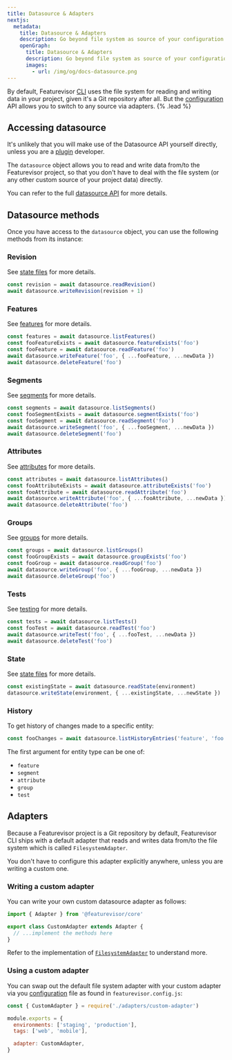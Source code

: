 ```yaml
---
title: Datasource & Adapters
nextjs:
  metadata:
    title: Datasource & Adapters
    description: Go beyond file system as source of your configuration with Featurevisor
    openGraph:
      title: Datasource & Adapters
      description: Go beyond file system as source of your configuration with Featurevisor
      images:
        - url: /img/og/docs-datasource.png
---
```


By default, Featurevisor [CLI](/docs/cli) uses the file system for reading and writing data in your project, given it's a Git repository after all. But the [configuration](/docs/configuration) API allows you to switch to any source via adapters. {% .lead %}

## Accessing datasource

It's unlikely that you will make use of the Datasource API yourself directly, unless you are a [plugin](/docs/plugins) developer.

The `datasource` object allows you to read and write data from/to the Featurevisor project, so that you don't have to deal with the file system (or any other custom source of your project data) directly.

You can refer to the full [datasource API](https://github.com/featurevisor/featurevisor/blob/main/packages/core/src/datasource/datasource.ts) for more details.

## Datasource methods

Once you have access to the `datasource` object, you can use the following methods from its instance:

### Revision

See [state files](/docs/state-files) for more details.

```js
const revision = await datasource.readRevision()
await datasource.writeRevision(revision + 1)
```

### Features

See [features](/docs/features) for more details.

```js
const features = await datasource.listFeatures()
const fooFeatureExists = await datasource.featureExists('foo')
const fooFeature = await datasource.readFeature('foo')
await datasource.writeFeature('foo', { ...fooFeature, ...newData })
await datasource.deleteFeature('foo')
```

### Segments

See [segments](/docs/segments) for more details.

```js
const segments = await datasource.listSegments()
const fooSegmentExists = await datasource.segmentExists('foo')
const fooSegment = await datasource.readSegment('foo')
await datasource.writeSegment('foo', { ...fooSegment, ...newData })
await datasource.deleteSegment('foo')
```

### Attributes

See [attributes](/docs/attributes) for more details.

```js
const attributes = await datasource.listAttributes()
const fooAttributeExists = await datasource.attributeExists('foo')
const fooAttribute = await datasource.readAttribute('foo')
await datasource.writeAttribute('foo', { ...fooAttribute, ...newData })
await datasource.deleteAttribute('foo')
```

### Groups

See [groups](/docs/groups) for more details.

```js
const groups = await datasource.listGroups()
const fooGroupExists = await datasource.groupExists('foo')
const fooGroup = await datasource.readGroup('foo')
await datasource.writeGroup('foo', { ...fooGroup, ...newData })
await datasource.deleteGroup('foo')
```

### Tests

See [testing](/docs/testing) for more details.

```js
const tests = await datasource.listTests()
const fooTest = await datasource.readTest('foo')
await datasource.writeTest('foo', { ...fooTest, ...newData })
await datasource.deleteTest('foo')
```

### State

See [state files](/docs/state-files) for more details.

```js
const existingState = await datasource.readState(environment)
datasource.writeState(environment, { ...existingState, ...newState })
```

### History

To get history of changes made to a specific entity:

```js
const fooChanges = await datasource.listHistoryEntries('feature', 'foo')
```

The first argument for entity type can be one of:

- `feature`
- `segment`
- `attribute`
- `group`
- `test`

## Adapters

Because a Featurevisor project is a Git repository by default, Featurevisor CLI ships with a default adapter that reads and writes data from/to the file system which is called `FilesystemAdapter`.

You don't have to configure this adapter explicitly anywhere, unless you are writing a custom one.

### Writing a custom adapter

You can write your own custom datasource adapter as follows:

```ts {% path="adapters/custom-adapter.ts" %}
import { Adapter } from '@featurevisor/core'

export class CustomAdapter extends Adapter {
  // ...implement the methods here
}
```

Refer to the implementation of [`FilesystemAdapter`](https://github.com/featurevisor/featurevisor/blob/main/packages/core/src/datasource/filesystemAdapter.ts) to understand more.

### Using a custom adapter

You can swap out the default file system adapter with your custom adapter via you [configuration](/docs/configuration) file as found in `featurevisor.config.js`:

```js {% path="featurevisor.config.js" %}
const { CustomAdapter } = require('./adapters/custom-adapter')

module.exports = {
  environments: ['staging', 'production'],
  tags: ['web', 'mobile'],

  adapter: CustomAdapter,
}
```
